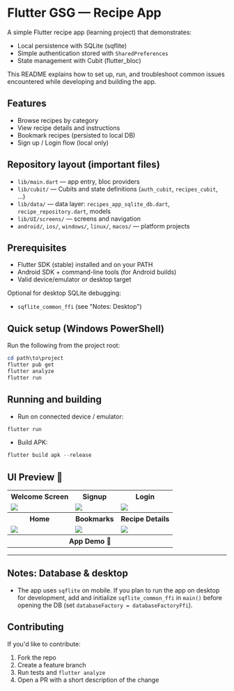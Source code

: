 # Flutter GSG — Recipe App

A simple Flutter recipe app (learning project) that demonstrates:

- Local persistence with SQLite (sqflite)
- Simple authentication stored with `SharedPreferences`
- State management with Cubit (flutter_bloc)

This README explains how to set up, run, and troubleshoot common issues
encountered while developing and building the app.

## Features

- Browse recipes by category
- View recipe details and instructions
- Bookmark recipes (persisted to local DB)
- Sign up / Login flow (local only)

## Repository layout (important files)

- `lib/main.dart` — app entry, bloc providers
- `lib/cubit/` — Cubits and state definitions (`auth_cubit`, `recipes_cubit`, ...)
- `lib/data/` — data layer: `recipes_app_sqlite_db.dart`, `recipe_repository.dart`, models
- `lib/UI/screens/` — screens and navigation
- `android/`, `ios/`, `windows/`, `linux/`, `macos/` — platform projects

## Prerequisites

- Flutter SDK (stable) installed and on your PATH
- Android SDK + command-line tools (for Android builds)
- Valid device/emulator or desktop target

Optional for desktop SQLite debugging:
- `sqflite_common_ffi` (see "Notes: Desktop")

## Quick setup (Windows PowerShell)

Run the following from the project root:

```powershell
cd path\to\project
flutter pub get
flutter analyze
flutter run
```

## Running and building

- Run on connected device / emulator:

```powershell
flutter run
```

- Build APK:

```powershell
flutter build apk --release
```


## UI Preview 📸

<table>
  <tr>
    <th>Welcome Screen</th>
    <th>Signup</th>
    <th>Login</th>
  </tr>
  <tr>
    <td valign="top"><img src="https://github.com/user-attachments/assets/f1563066-8866-4aff-824d-91d49dd2493b" /></td>
    <td valign="top"><img src="https://github.com/user-attachments/assets/5f98b11a-6018-4944-960e-5a758211fb26" /></td>
    <td valign="top"><img src="https://github.com/user-attachments/assets/02b1bf23-63dd-4d2a-a7bb-b43b4a108a90" /></td>
  </tr>
  <tr>
    <th>Home</th>
    <th>Bookmarks</th>
    <th>Recipe Details</th>
  </tr>
  <tr>
    <td valign="top"><img src="https://github.com/user-attachments/assets/27677af2-92d0-428b-885d-be3afe5357d1" /></td>
    <td valign="top"><img src="https://github.com/user-attachments/assets/91ea5868-e185-4966-a823-c092a46bc6b9" /></td>
    <td valign="top"><img src="https://github.com/user-attachments/assets/6f57c435-5034-41b6-b112-d02ac05f962e" /></td>
   </tr>
   <tr>
    <th colspan="3">App Demo 🎥</th>
   </tr>
</table>

---

## Notes: Database & desktop

- The app uses `sqflite` on mobile. If you plan to run the app on desktop
	for development, add and initialize `sqflite_common_ffi` in `main()` before
	opening the DB (set `databaseFactory = databaseFactoryFfi`).

## Contributing

If you'd like to contribute:

1. Fork the repo
2. Create a feature branch
3. Run tests and `flutter analyze`
4. Open a PR with a short description of the change
